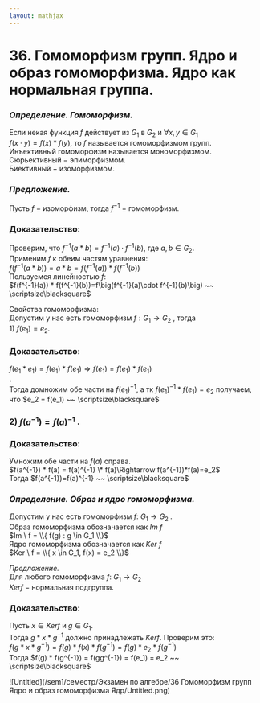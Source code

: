 ```yaml
---  
layout: mathjax  
---  
```

  
# 36. Гомоморфизм групп. Ядро и образ гомоморфизма. Ядро как нормальная группа.  
  
### *Определение. Гомоморфизм.*  
Если некая функция $f$ действует из $G_1$ в $G_2$ и $\forall x, y \in G_1$  
$f(x\cdot y) = f(x) * f(y)$, то $f$ называется гомоморфизмом групп.  
Инъективный гомоморфизм называется мономорфизмом.  
Сюрьективный $-$ эпиморфизмом.  
Биективный $-$ изоморфизмом.  
  
### *Предложение.*  
Пусть $f$  $-$ изоморфизм, тогда $f^{-1}$ $-$ гомоморфизм.  
  
### Доказательство:  
Проверим, что $f^{-1} (a * b) = f^{-1}(a) \cdot f^{-1}(b),$ где $a,b \in G_2$.  
Применим $f$ к обеим частям уравнения:  
$f(f^{-1}(a * b))=a * b=f(f^{-1}(a)) * f(f^{-1}(b))$  
Пользуемся линейностью $f$:  
$f(f^{-1}(a)) * f(f^{-1}(b))=f\big(f^{-1}(a)\cdot f^{-1}(b)\big) ~~ \scriptsize\blacksquare$  
  
Свойства гомоморфизма:  
Допустим у нас есть гомоморфизм $f:G_1 \rightarrow G_2$ , тогда  
$1)$ $f(e_1) = e_2$.  
  
### Доказательство:  
$f(e_1 * e_1) = f(e_1) * f(e_1)\Rightarrow f(e_1) = f(e_1) * f(e_1)$  
.  
Тогда домножим обе части на $f(e_1)^{-1}$, а тк $f(e_1)^{-1} * f(e_1) = e_2$ получаем, что $e_2 = f(e_1) ~~ \scriptsize\blacksquare$  
  
### $2)$ $f(a^{-1}) = f(a)^{-1}$ .  
  
### Доказательство:  
Умножим обе части на $f(a)$ справа.  
$f(a^{-1}) * f(a) = f(a)^{-1} \* f(a)\Rightarrow f(a^{-1})*f(a)=e_2$  
Тогда $f(a^{-1})=f(a)^{-1} ~~ \scriptsize\blacksquare$  
  
### *Определение. Образ и ядро гомоморфизма.*  
Допустим у нас есть гомоморфизм $f$: $G_1 \rightarrow G_2$ .  
Образ гомоморфизма обозначается как $Im \ f$  
$Im \ f = \\{ f(g) : g \in G_1 \\}$  
Ядро гомоморфизма обозначается как $Ker \ f$  
$Ker \ f = \\{ x \in G_1, f(x) = e_2 \\}$  
  
*Предложение.*  
Для любого гомоморфизма $f$: $G_1 \rightarrow G_2$  
$Ker  f$  $-$ нормальная подгруппа.  
  
### Доказательство:  
Пусть $x \in Ker f$ и $g \in G_1$.  
Тогда $g * x * g^{-1}$ должно принадлежать $Kerf$. Проверим это:  
$f(g * x * g^{-1}) = f(g) * f(x) * f(g^{-1}) = f(g) * e_2 * f(g^{-1})$  
Тогда $f(g) * f(g^{-1}) = f(gg^{-1}) = f(e_1) = e_2 ~~ \scriptsize\blacksquare$  
  
![Untitled](/sem1/семестр/Экзамен по алгебре/36 Гомоморфизм групп Ядро и образ гомоморфизма Ядр/Untitled.png)  

